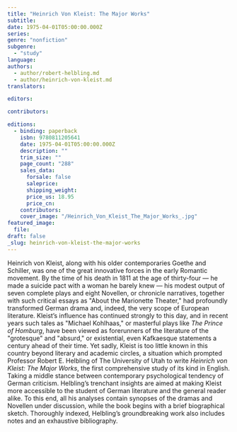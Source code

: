 ```yaml
---
title: "Heinrich Von Kleist: The Major Works"
subtitle:
date: 1975-04-01T05:00:00.000Z
series:
genre: "nonfiction"
subgenre:
  - "study"
language:
authors:
  - author/robert-helbling.md
  - author/heinrich-von-kleist.md
translators:

editors:

contributors:

editions:
  - binding: paperback
    isbn: 9780811205641
    date: 1975-04-01T05:00:00.000Z
    description: ""
    trim_size: ""
    page_count: "288"
    sales_data:
      forsale: false
      saleprice:
      shipping_weight:
      price_us: 18.95
      price_cn:
    contributors:
    cover_image: "/Heinrich_Von_Kleist_The_Major_Works_.jpg"
featured_image:
  file:
draft: false
_slug: heinrich-von-kleist-the-major-works
---
```


Heinrich von Kleist, along with his older contemporaries Goethe and Schiller, was one of the great innovative forces in the early Romantic movement. By the time of his death in 1811 at the age of thirty-four — he made a suicide pact with a woman he barely knew — his modest output of seven complete plays and eight Novellen, or chronicle narratives, together with such critical essays as "About the Marionette Theater," had profoundly transformed German drama and, indeed, the very scope of European literature. Kleist’s influence has continued strongly to this day, and in recent years such tales as "Michael Kohlhaas," or masterful plays like _The Prince of Homburg_, have been viewed as forerunners of the literature of the "grotesque" and "absurd," or existential, even Kafkaesque statements a century ahead of their time. Yet sadly, Kleist is too little known in this country beyond literary and academic circles, a situation which prompted Professor Robert E. Helbling of The University of Utah to write _Heinrich von Kleist: The Major Works_, the first comprehensive study of its kind in English. Taking a middle stance between contemporary psychological tendency of German criticism. Helbling’s trenchant insights are aimed at making Kleist more accessible to the student of German literature and the general reader alike. To this end, all his analyses contain synopses of the dramas and Novellen under discussion, while the book begins with a brief biographical sketch. Thoroughly indexed, Helbling’s groundbreaking work also includes notes and an exhaustive bibliography.

